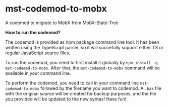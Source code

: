 # mst-codemod-to-mobx
A codemod to migrate to MobX from MobX-State-Tree

**How to run the codemod?**

The codemod is provided as npm package command line tool. It has been written using the TypeScript parser, so it will succefully support either TS or regular JavaScript source files.

To run the codemod, you need to first install it globally by `npm install -g mst-codemod-to-mobx`.
After that, the `mst-codemod-to-mobx` command will be available in your command line.

To perform the codemod, you need to call in your command line `mst-codemod-to-mobx` followed by the filename you want to codemod. A `.bak` file with the original source will be created for backup purposes, and the file you provided will be updated to the new syntax! Have fun!

